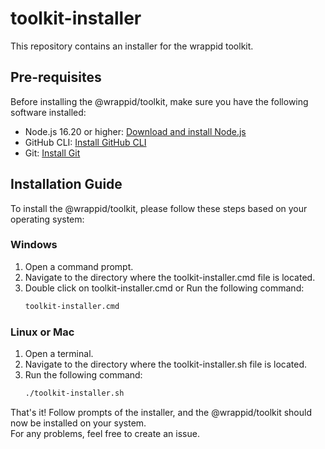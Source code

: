 # toolkit-installer

This repository contains an installer for the wrappid toolkit.

## Pre-requisites

Before installing the @wrappid/toolkit, make sure you have the following software installed:

- Node.js 16.20 or higher: [Download and install Node.js](https://nodejs.org/)
- GitHub CLI: [Install GitHub CLI](https://cli.github.com/)
- Git: [Install Git](https://git-scm.com/)

## Installation Guide

To install the @wrappid/toolkit, please follow these steps based on your operating system:

### Windows

1. Open a command prompt.
2. Navigate to the directory where the toolkit-installer.cmd file is located.
3. Double click on toolkit-installer.cmd or
   Run the following command:
    ```cmd
    toolkit-installer.cmd
    ```

### Linux or Mac

1. Open a terminal.
2. Navigate to the directory where the toolkit-installer.sh file is located.
3. Run the following command:
    ```bash
    ./toolkit-installer.sh
    ```

That's it! Follow prompts of the installer, and the @wrappid/toolkit should now be installed on your system.   
For any problems, feel free to create an issue.
